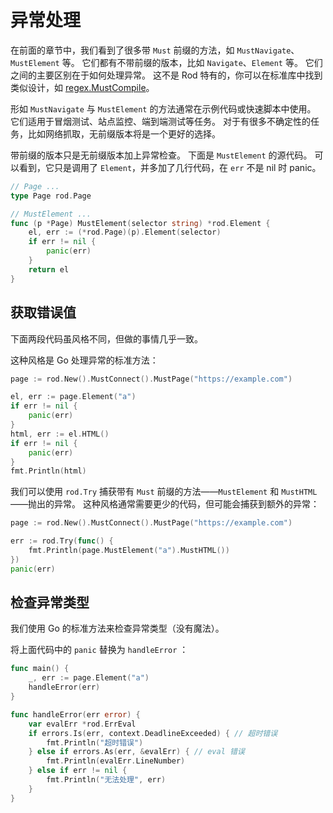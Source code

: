 # 异常处理

在前面的章节中，我们看到了很多带 `Must` 前缀的方法，如 `MustNavigate`、`MustElement` 等。 它们都有不带前缀的版本，比如 `Navigate`、`Element` 等。 它们之间的主要区别在于如何处理异常。 这不是 Rod 特有的，你可以在标准库中找到类似设计，如 [regex.MustCompile](https://golang.org/pkg/regexp/#MustCompile)。

形如 `MustNavigate` 与 `MustElement` 的方法通常在示例代码或快速脚本中使用。 它们适用于冒烟测试、站点监控、端到端测试等任务。 对于有很多不确定性的任务，比如网络抓取，无前缀版本将是一个更好的选择。

带前缀的版本只是无前缀版本加上异常检查。 下面是 `MustElement` 的源代码。 可以看到，它只是调用了 `Element`，并多加了几行代码，在 `err` 不是 nil 时 panic。

```go
// Page ...
type Page rod.Page

// MustElement ...
func (p *Page) MustElement(selector string) *rod.Element {
    el, err := (*rod.Page)(p).Element(selector)
    if err != nil {
        panic(err)
    }
    return el
}
```

## 获取错误值

下面两段代码虽风格不同，但做的事情几乎一致。

这种风格是 Go 处理异常的标准方法：

```go
page := rod.New().MustConnect().MustPage("https://example.com")

el, err := page.Element("a")
if err != nil {
    panic(err)
}
html, err := el.HTML()
if err != nil {
    panic(err)
}
fmt.Println(html)
```

我们可以使用 `rod.Try` 捕获带有 `Must` 前缀的方法——`MustElement` 和 `MustHTML`——抛出的异常。 这种风格通常需要更少的代码，但可能会捕获到额外的异常：

```go
page := rod.New().MustConnect().MustPage("https://example.com")

err := rod.Try(func() {
    fmt.Println(page.MustElement("a").MustHTML())
})
panic(err)
```

## 检查异常类型

我们使用 Go 的标准方法来检查异常类型（没有魔法）。

将上面代码中的 `panic` 替换为 `handleError` ：

```go
func main() {
    _, err := page.Element("a")
    handleError(err)
}

func handleError(err error) {
    var evalErr *rod.ErrEval
    if errors.Is(err, context.DeadlineExceeded) { // 超时错误
        fmt.Println("超时错误")
    } else if errors.As(err, &evalErr) { // eval 错误
        fmt.Println(evalErr.LineNumber)
    } else if err != nil {
        fmt.Println("无法处理", err)
    }
}
```
